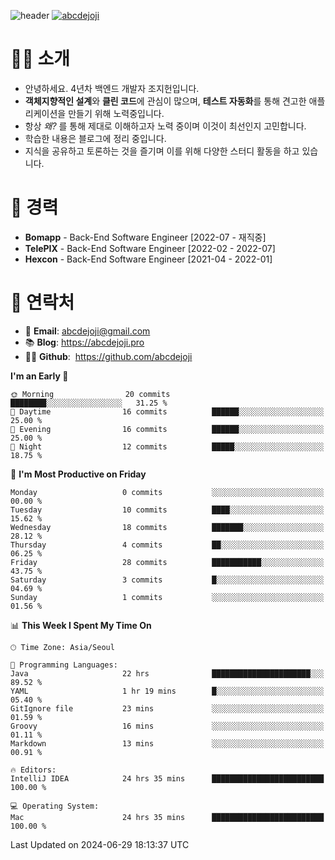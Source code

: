 ![header](https://capsule-render.vercel.app/api?type=transparent&fontColor=6b32af&height=200&text=Backend%20Developer&fontSize=60)
[![abcdejoji](https://github-readme-stats.vercel.app/api?username=abcdejoji&show_icons=true&theme=midnight-purple&locale=en)](https://github.com/abcdejoji)

# 🙇‍♂️ 소개

- 안녕하세요. 4년차 백엔드 개발자 조지헌입니다.
- **객체지향적인 설계**와 **클린 코드**에 관심이 많으며, **테스트 자동화**를 통해 견고한 애플리케이션을 만들기 위해 노력중입니다.
- 항상 _왜?_ 를 통해 제대로 이해하고자 노력 중이며 이것이 최선인지 고민합니다.
- 학습한 내용은 블로그에 정리 중입니다.
- 지식을 공유하고 토론하는 것을 즐기며 이를 위해 다양한 스터디 활동을 하고 있습니다.

# 💼 경력

- **Bomapp** - Back-End Software Engineer \[2022-07 - 재직중]
- **TelePIX** - Back-End Software Engineer \[2022-02 - 2022-07]
- **Hexcon** - Back-End Software Engineer \[2021-04 - 2022-01]

# 🤝 연락처

- 📧 **Email**: abcdejoji@gmail.com
- 📚 **Blog**: https://abcdejoji.pro
- 👨‍💻 **Github**:  https://github.com/abcdejoji

<!--START_SECTION:waka-->
**I'm an Early 🐤** 

```text
🌞 Morning                20 commits          ████████░░░░░░░░░░░░░░░░░   31.25 % 
🌆 Daytime                16 commits          ██████░░░░░░░░░░░░░░░░░░░   25.00 % 
🌃 Evening                16 commits          ██████░░░░░░░░░░░░░░░░░░░   25.00 % 
🌙 Night                  12 commits          █████░░░░░░░░░░░░░░░░░░░░   18.75 % 
```
📅 **I'm Most Productive on Friday** 

```text
Monday                   0 commits           ░░░░░░░░░░░░░░░░░░░░░░░░░   00.00 % 
Tuesday                  10 commits          ████░░░░░░░░░░░░░░░░░░░░░   15.62 % 
Wednesday                18 commits          ███████░░░░░░░░░░░░░░░░░░   28.12 % 
Thursday                 4 commits           ██░░░░░░░░░░░░░░░░░░░░░░░   06.25 % 
Friday                   28 commits          ███████████░░░░░░░░░░░░░░   43.75 % 
Saturday                 3 commits           █░░░░░░░░░░░░░░░░░░░░░░░░   04.69 % 
Sunday                   1 commits           ░░░░░░░░░░░░░░░░░░░░░░░░░   01.56 % 
```


📊 **This Week I Spent My Time On** 

```text
🕑︎ Time Zone: Asia/Seoul

💬 Programming Languages: 
Java                     22 hrs              ██████████████████████░░░   89.52 % 
YAML                     1 hr 19 mins        █░░░░░░░░░░░░░░░░░░░░░░░░   05.40 % 
GitIgnore file           23 mins             ░░░░░░░░░░░░░░░░░░░░░░░░░   01.59 % 
Groovy                   16 mins             ░░░░░░░░░░░░░░░░░░░░░░░░░   01.11 % 
Markdown                 13 mins             ░░░░░░░░░░░░░░░░░░░░░░░░░   00.91 % 

🔥 Editors: 
IntelliJ IDEA            24 hrs 35 mins      █████████████████████████   100.00 % 

💻 Operating System: 
Mac                      24 hrs 35 mins      █████████████████████████   100.00 % 
```


 Last Updated on 2024-06-29 18:13:37 UTC
<!--END_SECTION:waka-->
